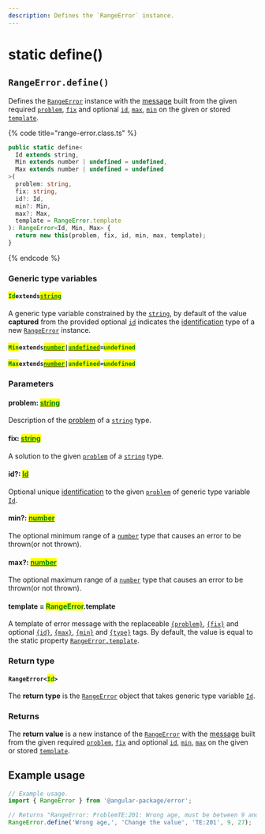 ```yaml
---
description: Defines the `RangeError` instance.
---
```


# static define()

## `RangeError.define()`

Defines the [`RangeError`](broken-reference) instance with the [message](../../commonerror/accessors/get-message.md) built from the given required [`problem`](static-define.md#problem-string), [`fix`](static-define.md#fix-string) and optional [`id`](static-define.md#id-id), [`max`](static-define.md#max-number), [`min`](static-define.md#min-number) on the given or stored [`template`](static-define.md#template-rangeerror.template).

{% code title="range-error.class.ts" %}
```typescript
public static define<
  Id extends string,
  Min extends number | undefined = undefined,
  Max extends number | undefined = undefined
>(
  problem: string,
  fix: string,
  id?: Id,
  min?: Min,
  max?: Max,
  template = RangeError.template
): RangeError<Id, Min, Max> {
  return new this(problem, fix, id, min, max, template);
}
```
{% endcode %}

### Generic type variables

#### <mark style="color:green;">`Id`</mark>`extends`[<mark style="color:green;">`string`</mark>](https://www.typescriptlang.org/docs/handbook/basic-types.html#string)

A generic type variable constrained by the [`string`](https://developer.mozilla.org/en-US/docs/Web/JavaScript/Reference/Global\_Objects/String), by default of the value **captured** from the provided optional [`id`](static-define.md#id-id) indicates the [identification](../../getting-started/basic-concepts.md#identification) type of a new [`RangeError`](broken-reference) instance.

#### <mark style="color:green;">`Min`</mark>`extends`[<mark style="color:green;">`number`</mark>](https://www.typescriptlang.org/docs/handbook/basic-types.html#number)`|`[<mark style="color:green;">`undefined`</mark>](https://www.typescriptlang.org/docs/handbook/basic-types.html#null-and-undefined)`=`<mark style="color:green;">`undefined`</mark>



#### <mark style="color:green;">`Max`</mark>`extends`[<mark style="color:green;">`number`</mark>](https://www.typescriptlang.org/docs/handbook/basic-types.html#number)`|`<mark style="color:green;">`undefined`</mark>`=`<mark style="color:green;">`undefined`</mark>



### Parameters

#### problem: [<mark style="color:green;">string</mark>](https://developer.mozilla.org/en-US/docs/Web/JavaScript/Reference/Global\_Objects/String)<mark style="color:green;"></mark>

Description of the [problem](../../getting-started/basic-concepts.md#problem) of a [`string`](https://developer.mozilla.org/en-US/docs/Web/JavaScript/Reference/Global\_Objects/String) type.

#### fix: [<mark style="color:green;">string</mark>](https://developer.mozilla.org/en-US/docs/Web/JavaScript/Reference/Global\_Objects/String)<mark style="color:green;"></mark>

A solution to the given [`problem`](static-define.md#problem-string) of a [`string`](https://developer.mozilla.org/en-US/docs/Web/JavaScript/Reference/Global\_Objects/String) type.

#### id?: [<mark style="color:green;">Id</mark>](../../error/generic-type-variables.md#wrap-opening)<mark style="color:green;"></mark>

Optional unique [identification](../../getting-started/basic-concepts.md#identification) to the given [`problem`](static-define.md#problem-string) of generic type variable [`Id`](static-define.md#id-extends-string).

#### min?: [<mark style="color:green;">number</mark>](https://developer.mozilla.org/en-US/docs/Web/JavaScript/Reference/Global\_Objects/Number)<mark style="color:green;"></mark>

The optional minimum range of a [`number`](https://developer.mozilla.org/en-US/docs/Web/JavaScript/Reference/Global\_Objects/Number) type that causes an error to be thrown(or not thrown).

#### max?: [<mark style="color:green;">number</mark>](https://developer.mozilla.org/en-US/docs/Web/JavaScript/Reference/Global\_Objects/Number)<mark style="color:green;"></mark>

The optional maximum range of a [`number`](https://developer.mozilla.org/en-US/docs/Web/JavaScript/Reference/Global\_Objects/Number) type that causes an error to be thrown(or not thrown).

#### template = <mark style="color:green;">RangeError</mark>.template

A template of error message with the replaceable [`{problem}`](../../commonerror/properties/static-template.md#problem), [`{fix}`](../../commonerror/properties/static-template.md#fix) and optional [`{id}`](../../commonerror/properties/static-template.md#id), [`{max}`](../../commonerror/properties/static-template.md#max), [`{min}`](../../commonerror/properties/static-template.md#min) and [`{type}`](../../commonerror/properties/static-template.md#type) tags. By default, the value is equal to the static property [`RangeError.template`](../properties/static-template.md).

### Return type

#### `RangeError<`<mark style="color:green;">`Id`</mark>`>`

The **return type** is the [`RangeError`](broken-reference) object that takes generic type variable [`Id`](static-define.md#id-extends-string).

### Returns

The **return value** is a new instance of the [`RangeError`](broken-reference) with the [message](../../commonerror/accessors/get-message.md) built from the given required [`problem`](static-define.md#problem-string), [`fix`](static-define.md#fix-string) and optional [`id`](static-define.md#id-id), [`min`](static-define.md#min-number), [`max`](static-define.md#max-number) on the given or stored [`template`](static-define.md#template-rangeerror.template).

## Example usage

```typescript
// Example usage.
import { RangeError } from '@angular-package/error';

// Returns "RangeError: ProblemTE:201: Wrong age, must be between 9 and 27 => Fix: Change the value".
RangeError.define('Wrong age,', 'Change the value', 'TE:201', 9, 27);
```
